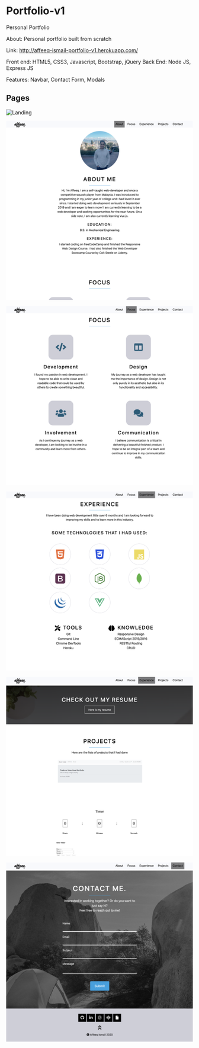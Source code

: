 # Portfolio-v1
Personal Portfolio

About: Personal portfolio built from scratch

Link: http://affeeq-ismail-portfolio-v1.herokuapp.com/

Front end: HTML5, CSS3, Javascript, Bootstrap, jQuery
Back End: Node JS, Express JS

Features: Navbar, Contact Form, Modals

## Pages

![Landing](https://github.com/Affeeq/Portfolio-v1/blob/master/images/Screen%20Shot%202020-08-24%20at%203.14.12%20PM.png)

![About](https://github.com/Affeeq/Portfolio-v1/blob/master/images/Screen%20Shot%202020-08-24%20at%203.14.28%20PM.png)

![Focus](https://github.com/Affeeq/Portfolio-v1/blob/master/images/Screen%20Shot%202020-08-24%20at%203.14.38%20PM.png)

![Experience](https://github.com/Affeeq/Portfolio-v1/blob/master/images/Screen%20Shot%202020-08-24%20at%203.14.45%20PM.png)

![Resume and Projects](https://github.com/Affeeq/Portfolio-v1/blob/master/images/Screen%20Shot%202020-08-24%20at%203.14.58%20PM.png)

![Contact Form and Footer](https://github.com/Affeeq/Portfolio-v1/blob/master/images/Screen%20Shot%202020-08-24%20at%203.15.04%20PM.png)

